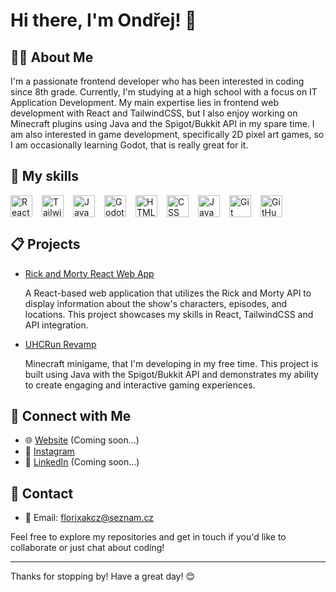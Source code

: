 
# Hi there, I'm Ondřej! 👋

## 👨‍💻 About Me

I'm a passionate frontend developer who has been interested in coding since 8th grade. Currently, I'm studying at a high school with a focus on IT Application Development. 
My main expertise lies in frontend web development with React and TailwindCSS, but I also enjoy working on Minecraft plugins using Java and the Spigot/Bukkit API in my spare time. 
I am also interested in game development, specifically 2D pixel art games, so I am occasionally learning Godot, that is really great for it.

## 💪 My skills

<div style="display:flex">
  <img alt="React" width="35px" style="padding-right:15px;" src="https://cdn.jsdelivr.net/gh/devicons/devicon/icons/react/react-original.svg" />
  <img alt="TailwindCSS" width="35px" style="padding-right:15px;" src="https://cdn.jsdelivr.net/gh/devicons/devicon@latest/icons/tailwindcss/tailwindcss-original.svg" />
  <img alt="Java" width="35px" style="padding-right:15px;" src="https://cdn.jsdelivr.net/gh/devicons/devicon/icons/java/java-original.svg"/>
  <img alt="Godot" width="35px" style="padding-right:15px;" src="https://cdn.jsdelivr.net/gh/devicons/devicon@latest/icons/godot/godot-original.svg" />
  <img alt="HTML" width="35px" style="padding-right:15px;" src="https://cdn.jsdelivr.net/gh/devicons/devicon/icons/html5/html5-plain.svg" />
  <img alt="CSS" width="35px" style="padding-right:15px;" src="https://cdn.jsdelivr.net/gh/devicons/devicon/icons/css3/css3-plain.svg" />
  <img alt="JavaScript" width="35px" style="padding-right:15px;" src="https://cdn.jsdelivr.net/gh/devicons/devicon/icons/javascript/javascript-plain.svg" />
  <img alt="Git" width="35px" style="padding-right:15px;" src="https://cdn.jsdelivr.net/gh/devicons/devicon/icons/git/git-original.svg" />
  <img alt="GitHub" width="35px" style="padding-right:15px;" src="https://cdn.jsdelivr.net/gh/devicons/devicon/icons/github/github-original.svg" />
</div>

## 📋 Projects

<ul>
  <li>
    <a href="https://github.com/florixak/RickAndMortyReactApp">Rick and Morty React Web App</a>
    <p>A React-based web application that utilizes the Rick and Morty API to display information about the show's characters, episodes, and locations. This project showcases my skills in React, TailwindCSS and API integration.</p>
  </li>
  <li>
    <a href="https://github.com/florixak/UHCRun-Revamp">UHCRun Revamp</a>
    <p>Minecraft minigame, that I'm developing in my free time. This project is built using Java with the Spigot/Bukkit API and demonstrates my ability to create engaging and interactive gaming experiences.</p>
  </li>
</ul>

## 💬 Connect with Me

<ul>
  <li>
    🌐 <a href="#">Website</a> (Coming soon...)
  </li>
  <li>
    📸 <a href="https://instagram.com/florixak">Instagram</a>
  </li>
  <li>
    💼 <a href="#">LinkedIn</a> (Coming soon...)
  </li>
</ul>

## 📱 Contact

- 📧 Email: florixakcz@seznam.cz

Feel free to explore my repositories and get in touch if you'd like to collaborate or just chat about coding!

---

Thanks for stopping by! Have a great day! 😊
